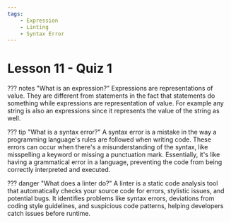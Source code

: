 ```yaml
---
tags:
    - Expression
    - Linting
    - Syntax Error
---
```


# Lesson 11 - Quiz 1

??? notes "What is an expression?"
    Expressions are representations of value. They are different from statements in the fact that statements do something while expressions are representation of value. For example any string is also an expressions since it represents the value of the string as well.

??? tip "What is a syntax error?"
    A syntax error is a mistake in the way a programming language's rules are followed when writing code. These errors can occur when there's a misunderstanding of the syntax, like misspelling a keyword or missing a punctuation mark. Essentially, it's like having a grammatical error in a language, preventing the code from being correctly interpreted and executed. 

??? danger "What does a linter do?"
    A linter is a static code analysis tool that automatically checks your source code for errors, stylistic issues, and potential bugs. It identifies problems like syntax errors, deviations from coding style guidelines, and suspicious code patterns, helping developers catch issues before runtime.